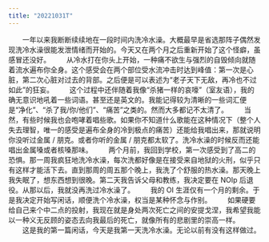 ```yaml
---
title: "20221031T"
---
```


　　一年以来我断断续续地在一段时间内洗冷水澡。大概最早是省选那阵子偶然发现洗冷水澡很能发泄情绪而开始的。今天又在两个月之后重新开始了这个怪癖，虽感冒还没好。
　　从冷水打在你头上开始，一种痛不欲生与强烈的自毁倾向就随着流水遍布你全身。这个感受会在两个部位受水流冲击时达到峰值：第一次是心脏，第二次心脏对过去的背部。之后便是可以表述为“老子天下无敌，再冷也不过如此”的狂妄。
　　这个过程中还伴随着我像“杀猪一样的哀嚎”（室友语），我的确无意识地吼着一些词语。甚至还是英文的。我能记得较为清晰的一些词汇便是“净化”、“杀了我/你/他们”、“痛苦”之类的。然而大多都记不太清了。
　　当然，有些时候我也会咆哮着唱些歌。如果你不知道什么歌能在这种情况下（整个人失去理智，唯一的感受是遍布全身的冷到极点的痛苦）还能给我唱出来，那就说明你没听过金属 / 朋克。或者你听的金属 / 朋克都太软了。洗冷水澡的时候反而还能唱出金属嗓或者核嗓那味。
　　两个月前，我回到学校，第一次感受到了高二的恐惧。那一周我疯狂地洗冷水澡，每次洗都好像是在接受来自地狱的火刑，似乎只有这样才能活下去。直到那周的周五那个晚上，我洗了个舒服的热水澡。那天晚上我失眠了，想东西想到很晚。第二天我告诉父母和教练，我决定要在 NOIp 后退役。从那以后，我就没再洗过冷水澡了。
　　我的 OI 生涯仅有一个月的剩余。于是我决定开始写闲话，顺便洗个冷水澡，权当是某种怀念与作别。
　　如果硬要给自己来个中二点的投射，我现在就是身处两次死亡之间的安提戈涅，我希望我能以一种义无反顾的姿态去向我最后的死亡，就像所有的悲剧里的崇高一样。
　　这是我的第一篇闲话，今天是我第一天洗冷水澡。无论以前有没有这样做过。
